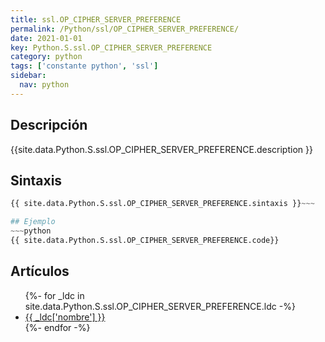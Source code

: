 ```yaml
---
title: ssl.OP_CIPHER_SERVER_PREFERENCE
permalink: /Python/ssl/OP_CIPHER_SERVER_PREFERENCE/
date: 2021-01-01
key: Python.S.ssl.OP_CIPHER_SERVER_PREFERENCE
category: python
tags: ['constante python', 'ssl']
sidebar: 
  nav: python
---
```


## Descripción
{{site.data.Python.S.ssl.OP_CIPHER_SERVER_PREFERENCE.description }}

## Sintaxis
~~~python
{{ site.data.Python.S.ssl.OP_CIPHER_SERVER_PREFERENCE.sintaxis }}~~~

## Ejemplo
~~~python
{{ site.data.Python.S.ssl.OP_CIPHER_SERVER_PREFERENCE.code}}
~~~

## Artículos
<ul>
{%- for _ldc in site.data.Python.S.ssl.OP_CIPHER_SERVER_PREFERENCE.ldc -%}
   <li>
       <a href="{{_ldc['url'] }}">{{ _ldc['nombre'] }}</a>
   </li>
{%- endfor -%}
</ul>
